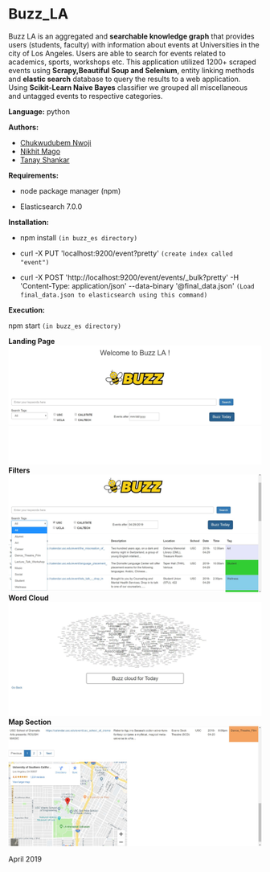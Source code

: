# Buzz_LA

Buzz LA is an aggregated and **searchable knowledge graph** that provides users (students, faculty) with information about events at Universities in the city of Los Angeles. Users are  able to search for events related to  academics, sports, workshops etc. This application utilized 1200+ scraped events using **Scrapy,Beautiful Soup and Selenium**, entity linking methods and **elastic search** database to query the results to a web application. Using **Scikit-Learn Naive Bayes** classifier we grouped all miscellaneous and untagged events to respective categories.  

**Language:** python

**Authors:**

- [Chukwudubem Nwoji](https://github.com/Chukudubem)
- [Nikhit Mago](https://github.com/nikhitmago)
- [Tanay Shankar](https://github.com/tanaysh7)

**Requirements:**

- node package manager (npm)

- Elasticsearch 7.0.0

**Installation:**

- npm install `(in buzz_es directory)`

- curl -X PUT 'localhost:9200/event?pretty' `(create index called "event")`

- curl -X POST 'http://localhost:9200/event/events/_bulk?pretty' -H 'Content-Type: application/json' --data-binary '@final_data.json' `(Load final_data.json to elasticsearch using this command)`



**Execution:**

npm start `(in buzz_es directory)`

**Landing Page**
![Landing](images/home.JPG)
**Filters**
![Filtered](images/filtered.jpg)
**Word Cloud**
![Cloud](images/buzz_cloud.JPG)
**Map Section**
![Map](images/map.JPG)

April 2019

